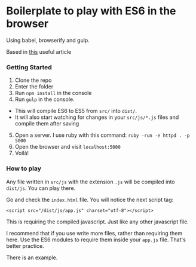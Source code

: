 # Boilerplate to play with ES6 in the browser

Using babel, browserify and gulp.

Based in [this](https://thesocietea.org/2016/01/building-es6-javascript-for-the-browser-with-gulp-babel-and-more/?utm_source=javascriptweekly&utm_medium=email) useful article

### Getting Started

1. Clone the repo
2. Enter the folder
3. Run `npm install` in the console
4. Run `gulp` in the console.
  - This will compile ES6 to ES5 from `src/` into `dist/`.
  - It will also start watching for changes in your `src/js/*.js` files and compile them after saving
5. Open a server. I use ruby with this command: `ruby -run -e httpd . -p 5000`
6. Open the browser and visit `localhost:5000`
7. Voilà!

### How to play

Any file written in `src/js` with the extension `.js` will be compiled into `dist/js`.
You can play there.

Go and check the `index.html` file. You will notice the next script tag:
```
<script src="/dist/js/app.js" charset="utf-8"></script>
```
This is requiring the compiled javascript. Just like any other javascript file.

I recommend that if you use write more files, rather than requiring them here. Use the ES6 modules
to require them inside your `app.js` file. That's better practice.

There is an example.
